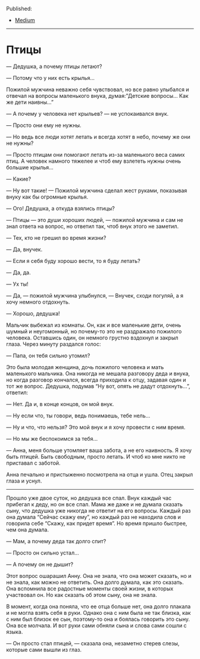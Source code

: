 Published:
* [Medium](https://medium.com/@leamare/%D0%BF%D1%82%D0%B8%D1%86%D1%8B-2011-3a05fea67aae)

---

# Птицы

— Дедушка, а почему птицы летают?

— Потому что у них есть крылья…

Пожилой мужчина неважно себя чувствовал, но все равно улыбался и отвечал на вопросы маленького внука, думая:”Детские вопросы… Как же дети наивны…”

— А почему у человека нет крыльев? — не успокаивался внук.

— Просто они ему не нужны.

— Но ведь все люди хотят летать и всегда хотят в небо, почему же они не нужны?

— Просто птицам они помогают летать из-за маленького веса самих птиц. А человек намного тяжелее и чтоб ему взлететь нужны очень большие крылья…

— Какие?

— Ну вот такие! — Пожилой мужчина сделал жест руками, показывая внуку как бы огромные крылья.

— Ого! Дедушка, а откуда взялись птицы?

— Птицы — это души хороших людей, — пожилой мужчина и сам не знал ответа на вопрос, но ответил так, чтоб внук этого не заметил.

— Тех, кто не грешил во время жизни?

— Да, внучек.

— Если я себя буду хорошо вести, то я буду летать?

— Да, да.

— Ух ты!

— Да, — пожилой мужчина улыбнулся, — Внучек, сходи погуляй, а я хочу немного отдохнуть.

— Хорошо, дедушка!

Мальчик выбежал из комнаты. Он, как и все маленькие дети, очень шумный и неугомонный, но почему-то это не раздражало пожилого человека. Оставшись один, он немного грустно вздохнул и закрыл глаза. Через минуту раздался голос:

— Папа, он тебя сильно утомил?

Это была молодая женщина, дочь пожилого человека и мать маленького мальчика. Она никогда не мешала разговору деда и внука, но когда разговор кончался, всегда приходила к отцу, задавая один и тот же вопрос. Дедушка, подумав “Ну вот, опять не дадут отдохнуть…”, ответил:

— Нет. Да и, в конце концов, он мой внук.

— Ну если что, ты говори, ведь понимаешь, тебе нель…

— Ну и что, что нельзя? Это мой внук и я хочу провести с ним время.

— Но мы же беспокоимся за тебя…

— Анна, меня больше утомляет ваша забота, а не его наивность. Я хочу быть птицей. Быть свободным, просто летать. И чтоб ко мне никто не приставал с заботой.

Анна печально и пристыженно посмотрела на отца и ушла. Отец закрыл глаза и уснул.

***

Прошло уже двое суток, но дедушка все спал. Внук каждый час прибегал к деду, но он все спал. Мама же даже и не думала сказать сыну, что дедушка уже никогда не ответит на его вопросы. Каждый раз она думала “Сейчас скажу ему”, но каждый раз не находила слов и говорила себе “Скажу, как придет время”. Но время пришло быстрее, чем она думала.

— Мам, а почему деда так долго спит?

— Просто он сильно устал…

— А почему он не дышит?

Этот вопрос ошарашил Анну. Она не знала, что она может сказать, но и не знала, как можно не ответить. Она долго думала, как это сказать. Она вспомнила все радостные моменты своей жизни, в которых участвовал он. Но как сказать об этом сыну, она не знала.

В момент, когда она поняла, что ее отца больше нет, она долго плакала и не могла взять себя в руки. Однако она с ним была не так близка, как с ним был близок ее сын, поэтому-то она и боялась говорить это сыну. Она все молчала. И вот руки сами обняли сына и слова сами сошли с языка.

— Он просто стал птицей, — сказала она, незаметно стерев слезы, которые сами вышли из глаз.

